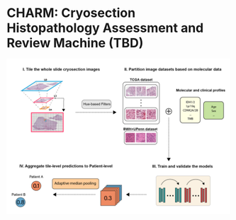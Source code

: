 # CHARM: Cryosection Histopathology Assessment and Review Machine (TBD) 
![](figures/charm-workflow.png)